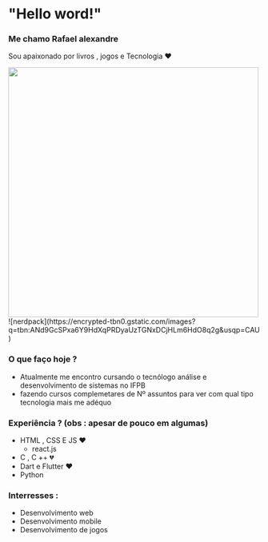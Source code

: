# 																"Hello word!"																									 # 
### Me chamo Rafael alexandre 

Sou apaixonado por livros , jogos e Tecnologia  :heart:

<img src="https://encrypted-tbn0.gstatic.com/images?q=tbn:ANd9GcSPxa6Y9HdXqPRDyaUzTGNxDCjHLm6HdO8q2g&usqp=CAU" width="500px" height="500px">
![nerdpack](https://encrypted-tbn0.gstatic.com/images?q=tbn:ANd9GcSPxa6Y9HdXqPRDyaUzTGNxDCjHLm6HdO8q2g&usqp=CAU)


### O que faço hoje ? 
* Atualmente me encontro cursando o tecnólogo análise e desenvolvimento de sistemas no IFPB
* fazendo cursos complemetares de Nº assuntos para ver com qual tipo tecnologia mais me adéquo

### Experiência ? (obs : apesar de pouco em algumas)
* HTML , CSS E JS :heart:
	* react.js 	
* C , C ++ :broken_heart:
* Dart e Flutter :heart:
* Python
### Interresses : 
* Desenvolvimento web 
* Desenvolvimento mobile
* Desenvolvimento de jogos

